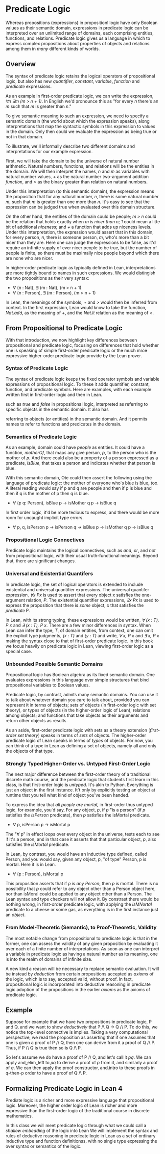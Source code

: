 # Predicate Logic

Whereas propositions (expressions) in propositionl
logic have only Boolean values as their semantic domain,
expressions in predicate logic can be interpreted over
an unlimited range of domains, each comprising entities,
functions, and relations. Predicate logic gives us a
language in which to express complex propositions about
properties of objects and relations among them in *many*
different kinds of worlds.

## Overview

The syntax of predicate logic retains the logical
operators of propositional logic, but also has new
*quantifier*, *constant*, *variable*, *function* and
*predicate* expressions.

As an example in first-order predicate logic, we can
write the expression, *∀n ∃m (m > n + 1)*. In English
we'd pronounce this as "for every *n* there's an *m*
such that *m* is greater than *n*." 

To give semantic meaning to such an expression, we
need to specify a semantic domain (the world about
which the expression speaks), along interpretations
that map the syntactic symbols in this expression to
values in the domain. Only then could we evaluate the
expression as being true or not in that domain.

To illustrate, we'll informally describe two different
domains and interpretations for our example expression.

First, we will take the domain to be the universe of
natural number arithmetic. Natural numbers, functions,
and relations will be the entities in the domain. We
will then interpret the names, *n* and *m* as variables
with natural number values, *+* as the natural number
two-argument addition *function*, and *>* as the binary
greater than relation on natural numbers. 

Under this interpretation (to this semantic domain), the
expression means the proposition that for any natural
number, *n*, there is some natural number *m*, such that
*m* is greater than one more than *n*. It's easy to see
that the expression can be judged true when evaluated
over this domain structure.

On the other hand, the entities of the domain could be
people; *m > n* could be the relation that holds exactly
when *m* is *nicer than n*; *1* could mean a litte bit of
additional *niceness*; and *+* a function that adds up
niceness levels. Under this interpretation, the expression
would assert that in this domain, for every person, *n*,
there is someone person, *m*, who's more than a bit nicer
than they are. Here one can judge the expressions to be
false, as it'd require an infinite supply of ever nicer
people to be true, but the number of people is finite,
so there must be maximally nice people beyond which there
are none who are nicer.

In higher-order predicate logic as typically defined in
Lean, interpretations are more tightly bound to names in
such expressions. We would distingish the two propositions
as their very syntax:

- ∀ (n : Nat), ∃ (m : Nat), (m > n + 1)
- ∀ (n : Person), ∃ (m : Person), (m > n + 1)

In Lean, the meanings of the symbols, *+* and *>* would
then be inferred from context. In the first expression,
Lean would know to take the function, *Nat.add*, as the
meaning of *+*, and the *Nat.lt* relation as the meaning
of *<*.

## From Propositional to Predicate Logic

With that introduction, we now highlight key differences
between propositional and predicate logic, focusing on
differences that hold whether one is speaking of simple
first-order predicate logic or the much mroe expressive
higher-order predicate logic provide by the Lean prover.

### Syntax of Predicate Logic

The syntax of predicate logic keeps the fixed operator symbols
and variable expressions of propositional logic. To these it adds
quantifier, constant, function, and predicate symbols. Here are
examples, with each example written first in first-order logic and
then in Lean.



such as *true* and *false* in propositional logic, interpreted as
referring to specific objects in the semantic domain. It also has

referring to objects (or entities) in the semantic domain.
And it permits names to refer to functions and predicates in the
domain.

### Semantics of Predicate Logic

As an example, domain could have *people* as entities. It could have
a function, *motherOf*, that maps any give person, *p*, to the person
who is the mother of *p*. And there could also be a property of a 
person expressed as a predicate, *isBlue*, that takes a person and
indicates whether that person is blue. 

With this semantic domain, Ote could then assert the following using
the language of predicate logic: the mother of everyone who's blue
is blue, too. A literal reading would say if p and q are people and
then if p is blue and then if q is the mother of p then q is blue.

- ∀ (p q: Person), isBlue p → isMother q p → isBlue q

In first order logic, it'd be more tedious to express, and there
would be more room for uncaught implicit type errors.

- ∀ p, q, isPerson p → isPerson q → isBlue p → isMother q p → isBlue q

### Propositional Logic Connectives

Predicate logic maintains the logical connectives, such
as *and*, *or*, and *not* from propositional logic, with
their usual truth-functional meanings. Beyond that, there
are significant changes.

### Universal and Existential Quantifers

In predicate logic, the set of logical operators is extended
to include existential and universal quantifier expressions.
The universal quantifer expression, *∀x Px* is used to assert
that every object x satisfies the one-argument relation, *P*.
The existential quantifier expressions, *∃x Px* is used to
express the proposition that there is *some* object, *x* that
satisfies the *predicate* P.

In Lean, with its strong typing, these expressions would be
written, *∀ (x : T), P x* and *∃ (x : T), P x*. There are a
few minor differences in syntax. When Lean can infer the type,
*T*, of domain entities, from context, one can omit the explicit
type judgments, *(x : T)* and *(y : T)* and write, *∀ x, P x*
and *∃ x, P x* making the syntax close to that of first-order
predicate logic. In this book we focus heavily on predicate
logic in Lean, viewing first-order logic as a special case.

### Unbounded Possible Semantic Domains

Propositional logic has Boolean algebra as its fixed semantic
domain. One evaluates expressions in this language over simple
structures that bind propositional variables to Boolean values.

Predicate logic, by contrast, admits many semantic domains.
You can use it to talk about whatever domain you care to talk
about, provided you can represent it in terms of objects; sets
of objects (in first-order logic with set theory), or types of
objects (in the higher-order logic of Lean); relations among
objects; and functions that take objects as their arguments
and return other objects as results.

As an aside, first-order predicate logic with sets as a theory
extension (*first-order set theory*) speaks in terms of *sets*
of objects. The higher-order predicate logic of Lean speaks in
terms of *types* of objects. For now, you can think of a type
in Lean as defining a set of objects, namely all and only the
objects of that type.

### Strongly Typed Higher-Order vs. Untyped First-Order Logic

The next major difference between the first-order theory of a
traditional discrete math course, and the predicate logic that
students first learn in this class, is that first-order logic is
*untyped*. It's akin to Python. Everything is just an object in
the first instance. It't only by explicitly testing an object at
runtime that you tell what kind of object you've been handed.

To express the idea that *all people are mortal*, in first-order
thus untyped logic, for example, you'd say, For any object, *p*,
if *p* "is a person" (if *p* satisfies the *isPerson* predicate),
then *p* satisfies the isMortal predicate.

- ∀ p, isPerson p → isMortal p

The "∀ p" in effect loops over every object in the universe,
tests each to see if it's a person, and in that case it asserts
that that particular object, *p*, also satisfies the *isMortal*
predicate.

In Lean, by contrast, you would have an inductive type defined,
called Person, and you would say, given any object, p, "of type"
Person, p is mortal. Here it is in Lean.

- ∀ (p : Person), isMortal p

This proposition asserts that if *p* is *any Person*, then *p*
is mortal. There is no possibility that *p* could refer to any
object other than a Person object here, nor than isMoral could
be applied to any object other than a Person. The Lean syntax
and type checkers will not allow it. By constrast there would be
nothing wrong, in first-order predicate logic, with applying the
*isMNortal* predicate to a cheese or some gas, as everything is
in the first instance just an *object*.

### From Model-Theoretic (Semantic), to Proof-Theoretic, Validity

The most notable change from propositional to predicate logic is that
in the former, one can assess the validity of any given proposition by
evaluating it over each of a finite number of interpretations. As soon
as one can interpret a variable in predicate logic as having a natural
number as its meaning, one is into the realm of domains of infinite size.

A new kind a reason will be necessary to replace semantic evaluation.
It will be instead by *deduction* from certain propositions accepted as
*axioms* of the logic, which is to say, accepted valid, without proof.
In fact, propositional logic is incorporated into deductive reasoning
in predicate logic adoption of the propositions in the earlier *axioms*
as the axioms of predicate logic.

## Example

Suppose for example that we have two propositions in predicate logic,
P and Q, and we want to show *deductively* that P /\ Q -> Q /\ P. To
do this, we notice the top-level connective is implies. Taking a very
computational perspective, we read the proposition as asserting that if
one assumes that one is given a proof of P /\ Q, then one can derive
from it a proof of Q /\ P. Thus, if P /\ Q is true then so is Q /\ P.

So let's assume we do have a proof of P /\ Q, and let's call it *pq*.
We can apply and_elim_left to *pq* to derive a proof of *p* from it,
and similarly a proof of *q*. We can then apply the proof constructor,
and.intro to these proofs in q-then-p order to have a proof of Q /\ P.

## Formalizing Predicate Logic in Lean 4

Prediate logic is a richer and more expressive language
that propositional logic. Moreover, the higher order logic of
Lean is richer and more expressive than the first-order logic
of the traditional course in discrete mathematics.

In this class we will meet predicate logic through what
we could call a *shallow embedding* of the logic into Lean
We will implement the syntax and rules of deductive reasoning
in predicate logic in Lean as a set of ordinary inductive type
and function definitionss, with no single type expressing the
over syntax or semantics of the logic.